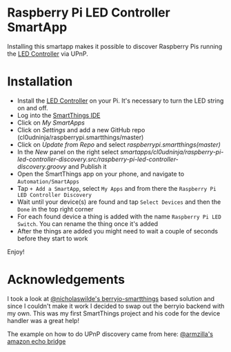 # Raspberry Pi LED Controller SmartApp

Installing this smartapp makes it possible to discover Raspberry Pis running the [LED Controller](https://github.com/cl0udninja/raspberrypi.ledcontroller) via UPnP.

# Installation

* Install the [LED Controller](https://github.com/cl0udninja/raspberrypi.ledcontroller) on your Pi. It's necessary to turn the LED string on and off.
* Log into the [SmartThings IDE](https://graph.api.smartthings.com)
* Click on *My SmartApps*
* Click on *Settings* and add a new GitHub repo (cl0udninja/raspberrypi.smartthings/master)
* Click on *Update from Repo* and select *raspberrypi.smartthings(master)*
* In the *New* panel on the right select *smartapps/cl0udninja/raspberry-pi-led-controller-discovery.src/raspberry-pi-led-controller-discovery.groovy* and Publish it
* Open the SmartThings app on your phone, and navigate to `Automation/SmartApps`
* Tap `+ Add a SmartApp`, select `My Apps` and from there the `Raspberry Pi LED Controller Discovery`
* Wait until your device(s) are found and tap `Select Devices` and then the `Done` in the top right corner
* For each found device a thing is added with the name `Raspberry Pi LED Switch`. You can rename the thing once it's added
* After the things are added you might need to wait a couple of seconds before they start to work

Enjoy!

# Acknowledgements

I took a look at [@nicholaswilde's berryio-smartthings](https://github.com/nicholaswilde/berryio-smartthings) based solution and since I couldn't make it work I decided to swap out the berryio backend with my own. This was my first SmartThings project and his code for the device handler was a great help!

The example on how to do UPnP discovery came from here: [@armzilla's amazon echo bridge](https://github.com/armzilla/amazon-echo-ha-bridge)
